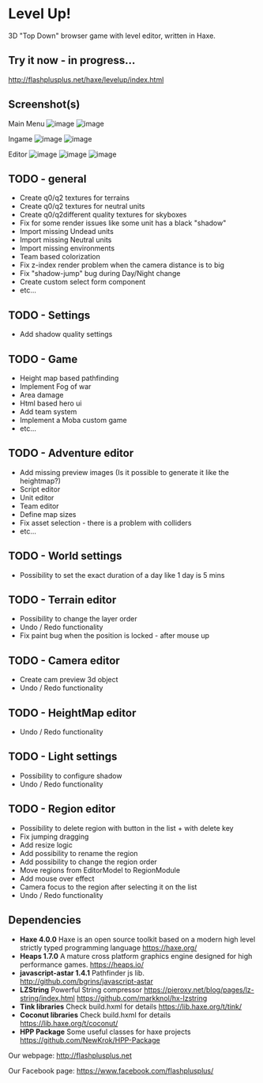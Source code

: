 # Level Up!
3D "Top Down" browser game with level editor, written in Haxe.

## Try it now - in progress...
http://flashplusplus.net/haxe/levelup/index.html

## Screenshot(s)
Main Menu
![image](https://user-images.githubusercontent.com/13141660/82105383-61445200-971b-11ea-8392-63b6198534ac.png)
![image](https://user-images.githubusercontent.com/13141660/82105407-7b7e3000-971b-11ea-819f-d65350c6b2de.png)

Ingame
![image](https://user-images.githubusercontent.com/13141660/80431506-e5ac6d80-88f1-11ea-8a47-8f10b47400e2.png)
![image](https://user-images.githubusercontent.com/13141660/70577922-89e48080-1bac-11ea-9b10-8f8183ee4ca3.png)

Editor
![image](https://user-images.githubusercontent.com/13141660/72680806-66232d00-3abe-11ea-8fc9-c322a524a330.png)
![image](https://user-images.githubusercontent.com/13141660/70577969-b00a2080-1bac-11ea-9702-de1203783941.png)
![image](https://user-images.githubusercontent.com/13141660/70577990-c1532d00-1bac-11ea-96a5-d91d6f23c0ce.png)

## TODO - general
- Create q0/q2 textures for terrains
- Create q0/q2 textures for neutral units
- Create q0/q2different quality textures for skyboxes
- Fix for some render issues like some unit has a black "shadow"
- Import missing Undead units
- Import missing Neutral units
- Import missing environments
- Team based colorization
- Fix z-index render problem when the camera distance is to big
- Fix "shadow-jump" bug during Day/Night change
- Create custom select form component
- etc...

## TODO - Settings
- Add shadow quality settings

## TODO - Game
- Height map based pathfinding
- Implement Fog of war
- Area damage
- Html based hero ui
- Add team system
- Implement a Moba custom game
- etc...

## TODO - Adventure editor
- Add missing preview images (Is it possible to generate it like the heightmap?)
- Script editor
- Unit editor
- Team editor
- Define map sizes
- Fix asset selection - there is a problem with colliders
- etc...

## TODO - World settings
- Possibility to set the exact duration of a day like 1 day is 5 mins

## TODO - Terrain editor
- Possibility to change the layer order
- Undo / Redo functionality
- Fix paint bug when the position is locked - after mouse up

## TODO - Camera editor
- Create cam preview 3d object
- Undo / Redo functionality

## TODO - HeightMap editor
- Undo / Redo functionality

## TODO - Light settings
- Possibility to configure shadow
- Undo / Redo functionality

## TODO - Region editor
- Possibility to delete region with button in the list + with delete key
- Fix jumping dragging
- Add resize logic
- Add possibility to rename the region
- Add possibility to change the region order
- Move regions from EditorModel to RegionModule
- Add mouse over effect
- Camera focus to the region after selecting it on the list
- Undo / Redo functionality


## Dependencies
- **Haxe 4.0.0** Haxe is an open source toolkit based on a modern high level strictly typed programming language https://haxe.org/
- **Heaps 1.7.0** A mature cross platform graphics engine designed for high performance games. https://heaps.io/
- **javascript-astar 1.4.1** Pathfinder js lib. http://github.com/bgrins/javascript-astar
- **LZString** Powerful String compressor https://pieroxy.net/blog/pages/lz-string/index.html https://github.com/markknol/hx-lzstring
- **Tink libraries** Check build.hxml for details https://lib.haxe.org/t/tink/
- **Coconut libraries** Check build.hxml for details https://lib.haxe.org/t/coconut/
- **HPP Package** Some useful classes for haxe projects https://github.com/NewKrok/HPP-Package

Our webpage:
http://flashplusplus.net

Our Facebook page:
https://www.facebook.com/flashplusplus/
